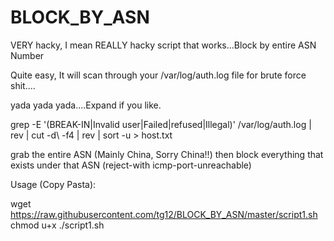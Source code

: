 # BLOCK_BY_ASN
VERY hacky, I mean REALLY hacky script that works...Block by entire ASN Number

Quite easy, It will scan through your /var/log/auth.log file for brute force shit....

yada yada yada....Expand if you like. 

grep -E '(BREAK-IN|Invalid user|Failed|refused|Illegal)' /var/log/auth.log | rev | cut -d\  -f4 | rev | sort -u > host.txt

grab the entire ASN (Mainly China, Sorry China!!) then block everything that exists under that ASN (reject-with icmp-port-unreachable)

Usage (Copy Pasta):

wget https://raw.githubusercontent.com/tg12/BLOCK_BY_ASN/master/script1.sh
chmod u+x
./script1.sh



